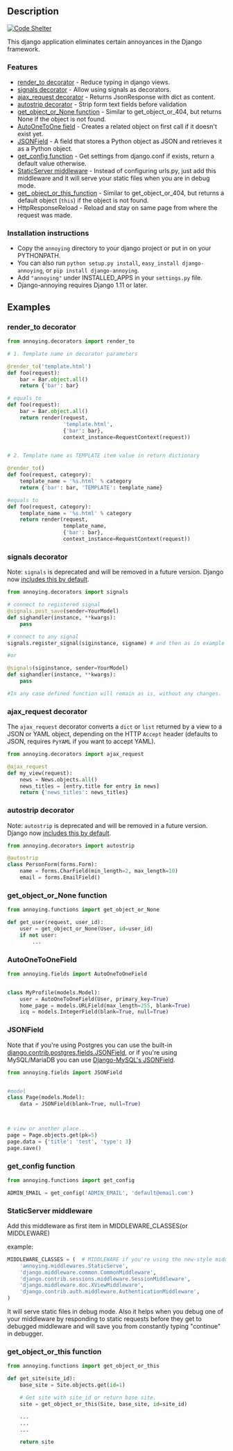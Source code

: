 Description
-----------

[![Code Shelter](https://www.codeshelter.co/static/badges/badge-flat.svg)](https://www.codeshelter.co/)

This django application eliminates certain annoyances in the Django
framework.

### Features

-   [render_to decorator](#render_to-decorator) - Reduce typing in django views.
-   [signals decorator](#signals-decorator) - Allow using signals as decorators.
-   [ajax_request decorator](#ajax_request-decorator) - Returns JsonResponse with dict as content.
-   [autostrip decorator](#autostrip-decorator) - Strip form text fields before validation
-   [get_object_or_None function](#get_object_or_none-function) - Similar to get_object_or_404, but returns None if the object is not found.
-   [AutoOneToOne field](#autoonetoonefield) - Creates a related object on first call if it doesn't exist yet.
-   [JSONField](#jsonfield) - A field that stores a Python object as JSON and retrieves it as a Python object.
-   [get_config function](#get_config-function) - Get settings from django.conf if exists, return a default value otherwise.
-   [StaticServer middleware](#staticserver-middleware) - Instead of configuring urls.py, just add
    this middleware and it will serve your static files when you are in
    debug mode.
-   [get_ object_or_this_function](#get_object_or_this-function) - Similar to get_object_or_404, but returns a default object (`this`) if the object is not found.
-   HttpResponseReload - Reload and stay on same page from where the request
    was made.

### Installation instructions

-   Copy the `annoying` directory to your django project or put in on your PYTHONPATH.
-   You can also run `python setup.py install`, `easy_install django-annoying`,
    or `pip install django-annoying`.
-   Add `"annoying"` under INSTALLED\_APPS in your `settings.py` file.
-   Django-annoying requires Django 1.11 or later.

Examples
--------

### render_to decorator

```python
from annoying.decorators import render_to

# 1. Template name in decorator parameters

@render_to('template.html')
def foo(request):
    bar = Bar.object.all()
    return {'bar': bar}

# equals to
def foo(request):
    bar = Bar.object.all()
    return render(request,
                  'template.html',
                  {'bar': bar},
                  context_instance=RequestContext(request))


# 2. Template name as TEMPLATE item value in return dictionary

@render_to()
def foo(request, category):
    template_name = '%s.html' % category
    return {'bar': bar, 'TEMPLATE': template_name}

#equals to
def foo(request, category):
    template_name = '%s.html' % category
    return render(request,
                  template_name,
                  {'bar': bar},
                  context_instance=RequestContext(request))
```

### signals decorator

Note: `signals` is deprecated and will be removed in a future version. Django now [includes this by default](https://docs.djangoproject.com/en/stable/topics/signals/#connecting-receiver-functions).

```python
from annoying.decorators import signals

# connect to registered signal
@signals.post_save(sender=YourModel)
def sighandler(instance, **kwargs):
    pass

# connect to any signal
signals.register_signal(siginstance, signame) # and then as in example above

#or

@signals(siginstance, sender=YourModel)
def sighandler(instance, **kwargs):
    pass

#In any case defined function will remain as is, without any changes.
```

### ajax_request decorator

The `ajax_request` decorator converts a `dict` or `list` returned by a view to a JSON or YAML object,
depending on the HTTP `Accept` header (defaults to JSON, requires `PyYAML` if you want to accept YAML).

```python
from annoying.decorators import ajax_request

@ajax_request
def my_view(request):
    news = News.objects.all()
    news_titles = [entry.title for entry in news]
    return {'news_titles': news_titles}
```

### autostrip decorator

Note: `autostrip` is deprecated and will be removed in a future version. Django now [includes this by default](https://docs.djangoproject.com/en/stable/ref/forms/fields/#django.forms.CharField.strip).

```python
from annoying.decorators import autostrip

@autostrip
class PersonForm(forms.Form):
    name = forms.CharField(min_length=2, max_length=10)
    email = forms.EmailField()
```

### get_object_or_None function

```python
from annoying.functions import get_object_or_None

def get_user(request, user_id):
    user = get_object_or_None(User, id=user_id)
    if not user:
        ...
```

### AutoOneToOneField

```python
from annoying.fields import AutoOneToOneField


class MyProfile(models.Model):
    user = AutoOneToOneField(User, primary_key=True)
    home_page = models.URLField(max_length=255, blank=True)
    icq = models.IntegerField(blank=True, null=True)
```

### JSONField

Note that if you're using Postgres you can use the built-in [django.contrib.postgres.fields.JSONField](https://docs.djangoproject.com/en/1.11/ref/contrib/postgres/fields/#jsonfield), or if you're using
MySQL/MariaDB you can use [Django-MySQL's JSONField](https://django-mysql.readthedocs.io/en/latest/model_fields/json_field.html).

```python
from annoying.fields import JSONField


#model
class Page(models.Model):
    data = JSONField(blank=True, null=True)



# view or another place..
page = Page.objects.get(pk=5)
page.data = {'title': 'test', 'type': 3}
page.save()
```

### get_config function

```python
from annoying.functions import get_config

ADMIN_EMAIL = get_config('ADMIN_EMAIL', 'default@email.com')
```

### StaticServer middleware

Add this middleware as first item in MIDDLEWARE\_CLASSES(or MIDDLEWARE)

example:

```python
MIDDLEWARE_CLASSES = (  # MIDDLEWARE if you're using the new-style middleware
    'annoying.middlewares.StaticServe',
    'django.middleware.common.CommonMiddleware',
    'django.contrib.sessions.middleware.SessionMiddleware',
    'django.middleware.doc.XViewMiddleware',
    'django.contrib.auth.middleware.AuthenticationMiddleware',
)
```

It will serve static files in debug mode. Also it helps when you debug
one of your middleware by responding to static requests before they get
to debugged middleware and will save you from constantly typing "continue"
in debugger.


### get_object_or_this function

```python
from annoying.functions import get_object_or_this

def get_site(site_id):
    base_site = Site.objects.get(id=1)

    # Get site with site_id or return base site.
    site = get_object_or_this(Site, base_site, id=site_id)

    ...
    ...
    ...

    return site
```
